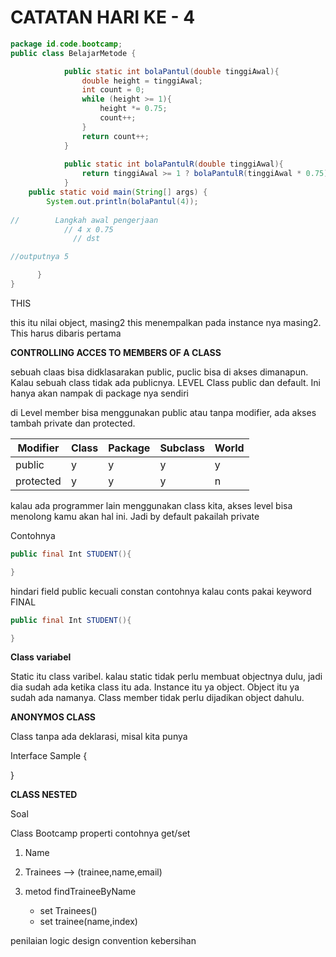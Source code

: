 # CATATAN HARI KE - 4

```java
package id.code.bootcamp;
public class BelajarMetode {

            public static int bolaPantul(double tinggiAwal){
                double height = tinggiAwal;
                int count = 0;
                while (height >= 1){
                    height *= 0.75;
                    count++;
                }
                return count++;
            }
            
            public static int bolaPantulR(double tinggiAwal){
                return tinggiAwal >= 1 ? bolaPantulR(tinggiAwal * 0.75) + 1 : 0;
            }
    public static void main(String[] args) {
        System.out.println(bolaPantul(4));
        
//        Langkah awal pengerjaan
            // 4 x 0.75
              // dst

//outputnya 5

      }
}

```

THIS 

this itu nilai object, masing2 this menempalkan pada instance nya masing2. This harus dibaris pertama


**CONTROLLING ACCES TO MEMBERS OF A CLASS**

sebuah claas bisa didklasarakan public, puclic bisa di akses dimanapun. Kalau sebuah class tidak ada publicnya. LEVEL Class public dan default. Ini hanya akan nampak di package nya sendiri 


di Level member bisa menggunakan public atau tanpa modifier, ada akses tambah private dan protected. 


| Modifier  | Class | Package  | Subclass | World  |
| ----- | --- | ----- | --- | ----- | 
| public   | y  | y   | y  | y  | 
| protected | y  | y   | y  | n   | 


kalau ada programmer lain menggunakan class kita, akses level bisa menolong kamu akan hal ini. Jadi by default pakailah private 

Contohnya 

```java
public final Int STUDENT(){

}
```

hindari field public kecuali constan
contohnya kalau conts pakai keyword FINAL

```java
public final Int STUDENT(){

}
```

**Class variabel**

Static itu class varibel. kalau static tidak perlu membuat objectnya dulu, jadi dia sudah ada ketika class itu ada. Instance itu ya object. Object itu ya sudah ada namanya. Class member tidak perlu dijadikan object dahulu.

**ANONYMOS CLASS**

Class tanpa ada deklarasi, misal kita punya 

Interface Sample {

}



**CLASS NESTED**


Soal 

Class Bootcamp
 properti contohnya get/set
1. Name
2. Trainees --> (trainee,name,email)
3. metod findTraineeByName
   
    - set Trainees()
    - set trainee(name,index)


penilaian 
logic
design
convention
kebersihan